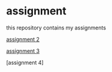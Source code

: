 # assignment
this repository contains my assignments

[assignment 2](https://github.com/MateoMalbasic/assignment/blob/master/assignment2.ipynb)

[assignment 3](https://github.com/MateoMalbasic/assignment/blob/master/assignment3%20(2).ipynb)

[assignment 4]
